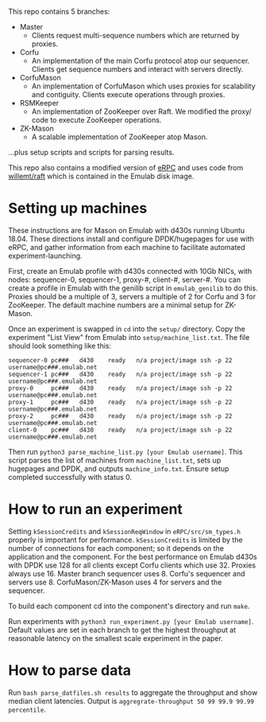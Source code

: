 This repo contains 5 branches:
- Master
    - Clients request multi-sequence numbers which are returned by proxies.
- Corfu
    - An implementation of the main Corfu protocol atop our sequencer. Clients get sequence numbers and interact with servers directly.
- CorfuMason
    - An implementation of CorfuMason which uses proxies for scalability and contiguity. Clients execute operations through proxies.
- RSMKeeper
    - An implementation of ZooKeeper over Raft. We modified the proxy/ code to execute ZooKeeper operations.
- ZK-Mason
    - A scalable implementation of ZooKeeper atop Mason.

...plus setup scripts and scripts for parsing results.

This repo also contains a modified version of [eRPC](https://github.com/erpc-io/eRPC) and uses code from [willemt/raft](https://github.com/willemt/raft) which is contained in the Emulab disk image.

# Setting up machines
These instructions are for Mason on Emulab with d430s running Ubuntu 18.04. These directions install and configure DPDK/hugepages for use with eRPC, and gather information from each machine to facilitate automated experiment-launching. 

First, create an Emulab profile with d430s connected with 10Gb NICs, with nodes: sequencer-0, sequencer-1, proxy-#, client-#, server-#. 
You can create a profile in Emulab with the genilib script in `emulab_genilib` to do this.
Proxies should be a multiple of 3, servers a multiple of 2 for Corfu and 3 for ZooKeeper.
The default machine numbers are a minimal setup for ZK-Mason.

Once an experiment is swapped in `cd` into the `setup/` directory. Copy the experiment "List View" from Emulab into `setup/machine_list.txt`. The file should look something like this:

    sequencer-0	pc###	d430	ready	n/a	project/image ssh -p 22 username@pc###.emulab.net		
    sequencer-1	pc###	d430	ready	n/a	project/image ssh -p 22 username@pc###.emulab.net		
    proxy-0	    pc###	d430	ready	n/a	project/image ssh -p 22 username@pc###.emulab.net		
    proxy-1	    pc###	d430	ready	n/a	project/image ssh -p 22 username@pc###.emulab.net		
    proxy-2	    pc###	d430	ready	n/a	project/image ssh -p 22 username@pc###.emulab.net		
    client-0	pc###	d430	ready	n/a	project/image ssh -p 22 username@pc###.emulab.net		

Then run `python3 parse_machine_list.py [your Emulab username]`. This script parses the list of machines from `machine_list.txt`, sets up hugepages and DPDK, and outputs `machine_info.txt`. Ensure setup completed successfully with status 0.

# How to run an experiment
Setting `kSessionCredits` and `kSessionReqWindow` in `eRPC/src/sm_types.h` properly is important for performance. 
`kSessionCredits` is limited by the number of connections for each component; so it depends on the application and the component.
For the best performance on Emulab d430s with DPDK use 128 for all clients except Corfu clients which use 32. Proxies always use 16. Master branch sequencer uses 8. Corfu's sequencer and servers use 8. CorfuMason/ZK-Mason uses 4 for servers and the sequencer.

To build each component cd into the component's directory and run `make`.

Run experiments with `python3 run_experiment.py [your Emulab username]`.
Default values are set in each branch to get the highest throughput at reasonable latency on the smallest scale experiment in the paper.
# How to parse data
Run `bash parse_datfiles.sh results` to aggregate the throughput and show median client latencies. Output is `aggregrate-throughput 50 99 99.9 99.99 percentile`.